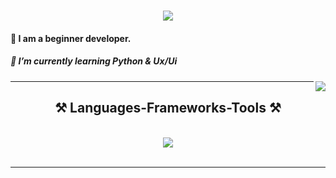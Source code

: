 <h1 align="center">
    <img src="https://readme-typing-svg.herokuapp.com/?font=Righteous&size=35&center=true&vCenter=true&width=500&height=70&duration=4000&lines=Hi+There!+👋;+I'm+Sithulaka+Sanchith!;" />
</h1>
 
 #### 🔭 I am a beginner developer.
 
 ##### 🌱 I’m currently learning **Python & Ux/Ui**

 <img align="right" src="https://visitor-badge.laobi.icu/badge?page_id=sithulaka.sithulaka" />

<hr/>
 
<h2 align="center">⚒️ Languages-Frameworks-Tools ⚒️</h2>
<br/>
<div align="center">
    <img src="https://skillicons.dev/icons?i=python,raspberrypi,linux,docker,html,css,javascript,vscode,github,figma," /><br>
</div>

<br/>
<hr/>
